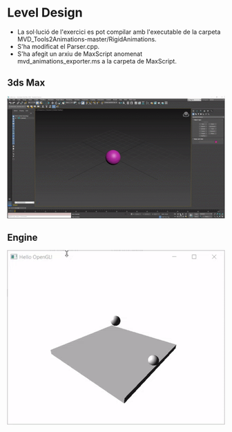 # Level Design
* La sol·lució de l'exercici es pot compilar amb l'executable de la carpeta MVD_Tools2Animations-master/RigidAnimations. 
* S'ha modificat el Parser.cpp.
* S'ha afegit un arxiu de MaxScript anomenat mvd_animations_exporter.ms a la carpeta de MaxScript.
## **3ds Max**
![Color](https://github.com/incodemon/Tools2_Final_Deliver/blob/master/Animations/3dsMax.gif)

## **Engine**
![Color](https://github.com/incodemon/Tools2_Final_Deliver/blob/master/Animations/Engine.gif)

